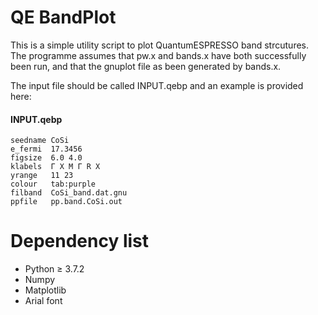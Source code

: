 # QE BandPlot
This is a simple utility script to plot QuantumESPRESSO band strcutures.
The programme assumes that pw.x and bands.x have both successfully been run, and that the gnuplot file as been generated by bands.x.

The input file should be called INPUT.qebp and an example is provided here:
#### INPUT.qebp
    seedname CoSi
    e_fermi  17.3456
    figsize  6.0 4.0
    klabels  Γ X M Γ R X
    yrange   11 23
    colour   tab:purple
    filband  CoSi_band.dat.gnu
    ppfile   pp.band.CoSi.out

# Dependency list
- Python $\geq$ 3.7.2
- Numpy
- Matplotlib
- Arial font
